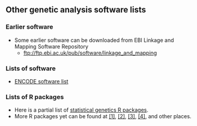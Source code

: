## Other genetic analysis software lists

### Earlier software
* Some earlier software can be downloaded from EBI Linkage and Mapping Software Repository
  * ftp://ftp.ebi.ac.uk/pub/software/linkage_and_mapping

### Lists of software
* [ENCODE software list](https://www.encodeproject.org/search/?type=software)

### Lists of R packages
* Here is a partial list of [statistical genetics R packages](http://cran.r-project.org/web/views/Genetics.html).
* More R packages yet can be found at [[1]](http://www.mrc-epid.cam.ac.uk/~jinghua.zhao/r-genetics.htm), [[2]](http://mayoresearch.mayo.edu/mayo/research/schaid_lab/software.cfm), [[3]](http://wpicr.wpic.pitt.edu/WPICCompGen/software.htm), [[4]](http://www-gene.cimr.cam.ac.uk/clayton/software/), and other places.
